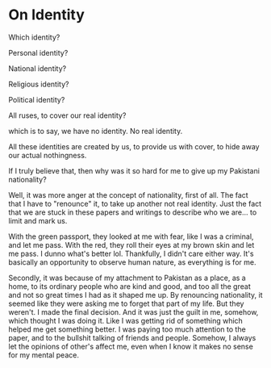 # On Identity

Which identity?

Personal identity? 

National identity?

Religious identity?

Political identity?

All ruses, to cover our real identity?

which is to say, we have no identity. No real identity.

All these identities are created by us, to provide us with cover, to hide away our actual nothingness.



If I truly believe that, then why was it so hard for me to give up my Pakistani nationality?

Well, it was more anger at the concept of nationality, first of all. The fact that I have to "renounce" it, to take up another not real identity.
Just the fact that we are stuck in these papers and writings to describe who we are... to limit and mark us. 

With the green passport, they looked at me with fear, like I was a criminal, and let me pass. With the red, they roll their eyes at my brown skin and let me pass.
I dunno what's better lol. Thankfully, I didn't care either way. It's basically an opportunity to observe human nature, as everything is for me.

Secondly, it was because of my attachment to Pakistan as a place, as a home, to its ordinary people who are kind and good, and too all the great and not so great times I had as it shaped me up.
By renouncing nationality, it seemed like they were asking me to forget that part of my life. But they weren't. I made the final decision. And it was just the guilt in me, somehow, which thought 
I was doing it. Like I was getting rid of something which helped me get something better. I was paying too much attention to the paper, and to the bullshit talking of friends and people. Somehow, 
I always let the opinions of other's affect me, even when I know it makes no sense for my mental peace.

